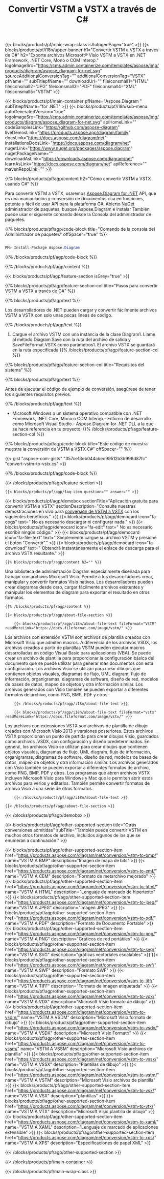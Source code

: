 ﻿---
title: Convertir VSTM a VSTX a través de C# 
weight: 2660
url: /es/net/conversion/vstm-to-vstx/ 
description: Ejemplo de código para la conversión de VSTM a VSTX C#. Utilice el código de ejemplo API para la conversión por lotes de archivos VSTM a VSTX dentro de VB.NET, Asp.NET o cualquier aplicación basada en .NET.
---
{{< blocks/products/pf/main-wrap-class isAutogenPage="true" >}}
{{< blocks/products/pf/i18n/upper-banner h1="Convertir VSTM a VSTX a través de C#" h2="Exporte archivos Microsoft® Visio VSTM a VSTX en .NET Framework, .NET Core, Mono o COM Interop." logoImageSrc="https://cms.admin.containerize.com/templates/aspose/img/products/diagram/aspose_diagram-for-net.svg" sourceAdditionalConversionTag="" additionalConversionTag="VSTX" pfName="" subTitlepfName="" downloadUrl="" fileiconsmall1="HTML" fileiconsmall2="JPG" fileiconsmall3="PDF" fileiconsmall4="XML" fileiconsmall5="VSTM" >}}

{{< blocks/products/pf/main-container pfName="Aspose.Diagram " subTitlepfName="for .NET" >}}
{{< blocks/products/pf/i18n/sub-menu autoGeneratedVersion="true" logoImageSrc="https://cms.admin.containerize.com/templates/aspose/img/products/diagram/aspose_diagram-for-net.svg" apiHomeLink="" codeSamplesLink="https://github.com/aspose-diagram" liveDemosLink="https://products.aspose.app/diagram/family" docsLink="https://docs.aspose.com/diagram/net" installationsDocsLink="https://docs.aspose.com/diagram/net" nugetLink="https://www.nuget.org/packages/aspose.diagram" nugetPackageName="" downloadAsLink="https://downloads.aspose.com/diagram/net" learnAsLink="https://docs.aspose.com/diagram/net" apiReference="" mavenRepoLink="" >}}

{{% blocks/products/pf/agp/content h2="Cómo convertir VSTM a VSTX usando C#" %}}

 Para convertir VSTM a VSTX, usaremos
 [Aspose.Diagram for .NET](https://products.aspose.com/diagram/net) 
 API, que es una manipulación y conversión de documentos rica en funciones, potente y fácil de usar API para la plataforma C#. Abierto
 [NuGet](https://www.nuget.org/packages/aspose.diagram) 
 administrador de paquetes, busque
 Aspose.Diagram 
 e instalar También puede usar el siguiente comando desde la Consola del administrador de paquetes.

{{% blocks/products/pf/agp/code-block title="Comando de la consola del Administrador de paquetes" offSpacer="true" %}}

```cs

PM> Install-Package Aspose.Diagram


```

{{% /blocks/products/pf/agp/code-block %}}

{{% /blocks/products/pf/agp/content %}}

{{< blocks/products/pf/agp/feature-section isGrey="true" >}}

{{% blocks/products/pf/agp/feature-section-col title="Pasos para convertir VSTM a VSTX a través de C#" %}}

{{% blocks/products/pf/agp/text %}}

 Los desarrolladores de .NET pueden cargar y convertir fácilmente archivos VSTM a VSTX con solo unas pocas líneas de código.

{{% /blocks/products/pf/agp/text %}}

1. Cargue el archivo VSTM con una instancia de la clase Diagram1. Llame al método Diagram.Save con la ruta del archivo de salida y SaveFileFormat.VSTX como parámetros1. El archivo VSTX se guardará en la ruta especificada
{{% /blocks/products/pf/agp/feature-section-col %}}

{{% blocks/products/pf/agp/feature-section-col title="Requisitos del sistema" %}}

{{% blocks/products/pf/agp/text %}}

 Antes de ejecutar el código de ejemplo de conversión, asegúrese de tener los siguientes requisitos previos.

{{% /blocks/products/pf/agp/text %}}

- Microsoft Windows o un sistema operativo compatible con .NET Framework, .NET Core, Mono o COM Interop.- Entorno de desarrollo como Microsoft Visual Studio.- Aspose.Diagram for .NET DLL a la que se hace referencia en tu proyecto.
{{% /blocks/products/pf/agp/feature-section-col %}}

{{% blocks/products/pf/agp/code-block title="Este código de muestra muestra la conversión de VSTM a VSTX C#" offSpacer="" %}}

{{< gist "aspose-com-gists" "357ce13eb044abec99512b3b996d87fc" "convert-vstm-to-vstx.cs" >}}

{{% /blocks/products/pf/agp/code-block %}}

{{< /blocks/products/pf/agp/feature-section >}}

    {{< blocks/products/pf/agp/faq-item question="" answer="" >}}
 

<!-- aboutfile Starts -->

{{< blocks/products/pf/agp/demobox sectionTitle="Aplicación gratuita para convertir VSTM a VSTX" sectionDescription="Consulte nuestras demostraciones en vivo para [conversión de VSTM a VSTX](https://products.aspose.app/diagram/conversion/vstm-to-vstx) con los siguientes beneficios." >}}
        {{< blocks/products/pf/agp/democard icon="fa-cogs" text=" No es necesario descargar ni configurar nada." >}}
        {{< blocks/products/pf/agp/democard icon="fa-edit" text=" No es necesario escribir ningún código." >}}
        {{< blocks/products/pf/agp/democard icon="fa-file-text" text=" Simplemente cargue su archivo VSTM y presione el botón \"Convertir\"." >}}
        {{< blocks/products/pf/agp/democard icon="fa-download" text=" Obtendrá instantáneamente el enlace de descarga para el archivo VSTX resultante." >}}

    {{% blocks/products/pf/agp/content h2="" %}}

 Una biblioteca de administración Diagram especialmente diseñada para trabajar con archivos Microsoft Visio. Permite a los desarrolladores crear, manipular y convertir formatos Visio nativos. Los desarrolladores pueden crear diagramas desde cero, cargar fácilmente archivos existentes y manipular los elementos de diagram para exportar el resultado en otros formatos.



    {{% /blocks/products/pf/agp/content %}}

    {{< blocks/products/pf/agp/about-file-section >}}

        {{< blocks/products/pf/agp/i18n/about-file-text fileFormat="VSTM" readMoreLink="https://docs.fileformat.com/image/vstm/" >}}
Los archivos con extensión VSTM son archivos de plantilla creados con Microsoft Visio que admiten macros. A diferencia de los archivos VSDX, los archivos creados a partir de plantillas VSTM pueden ejecutar macros desarrolladas en código Visual Basic para aplicaciones (VBA). Se puede crear un archivo de plantilla para proporcionar la configuración básica del documento que se puede utilizar para generar más documentos con esta configuración. Los archivos Visio se utilizan para crear dibujos que contienen objetos visuales, diagramas de flujo, UML diagram, flujo de información, organigramas, diagramas de software, diseño de red, modelos de bases de datos, mapeo de objetos y otra información similar. Los archivos generados con Visio también se pueden exportar a diferentes formatos de archivo, como PNG, BMP, PDF y otros.

        {{< /blocks/products/pf/agp/i18n/about-file-text >}}

        {{< blocks/products/pf/agp/i18n/about-file-text fileFormat="vstx" readMoreLink="https://docs.fileformat.com/image/vstx/" >}}
Los archivos con extensiones VSTX son archivos de plantilla de dibujo creados con Microsoft Visio 2013 y versiones posteriores. Estos archivos VSTX proporcionan un punto de partida para crear dibujos Visio, guardados como archivos .VSDX, con configuración y diseño predeterminados. En general, los archivos Visio se utilizan para crear dibujos que contienen objetos visuales, diagramas de flujo, UML diagram, flujo de información, organigramas, diagramas de software, diseño de red, modelos de bases de datos, mapeo de objetos y otra información similar. Los archivos generados con Visio también se pueden exportar a diferentes formatos de archivo, como PNG, BMP, PDF y otros. Los programas que abren archivos VSTX incluyen Microsoft Visio para Windows y Mac que le permiten abrir estos archivos para verlos y editarlos. También permite convertir formatos de archivo Visio a una serie de otros formatos.

        {{< /blocks/products/pf/agp/i18n/about-file-text >}}

    {{< /blocks/products/pf/agp/about-file-section >}}

{{< /blocks/products/pf/agp/demobox >}}

<!-- aboutfile Ends -->

{{< blocks/products/pf/agp/other-supported-section title="Otras conversiones admitidas" subTitle="También puede convertir VSTM en muchos otros formatos de archivo, incluidos algunos de los que se enumeran a continuación." >}}

{{< blocks/products/pf/agp/other-supported-section-item href="https://products.aspose.com/diagram/net/conversion/vstm-to-bmp/" name="VSTM A BMP" description="Imagen de mapa de bits" >}}
{{< blocks/products/pf/agp/other-supported-section-item href="https://products.aspose.com/diagram/net/conversion/vstm-to-emf/" name="VSTM A CEM" description="Formato de metarchivo mejorado" >}}
{{< blocks/products/pf/agp/other-supported-section-item href="https://products.aspose.com/diagram/net/conversion/vstm-to-html/" name="VSTM A HTML" description="Lenguaje de marcado de hipertexto" >}}
{{< blocks/products/pf/agp/other-supported-section-item href="https://products.aspose.com/diagram/net/conversion/vstm-to-jpeg/" name="VSTM A JPEG" description="Imagen JPEG" >}}
{{< blocks/products/pf/agp/other-supported-section-item href="https://products.aspose.com/diagram/net/conversion/vstm-to-pdf/" name="VSTM A PDF" description="Formato de Documento Portable" >}}
{{< blocks/products/pf/agp/other-supported-section-item href="https://products.aspose.com/diagram/net/conversion/vstm-to-png/" name="VSTM A PNG" description="Gráficos de red portátiles" >}}
{{< blocks/products/pf/agp/other-supported-section-item href="https://products.aspose.com/diagram/net/conversion/vstm-to-svg/" name="VSTM A SVG" description="gráficas vectoriales escalables" >}}
{{< blocks/products/pf/agp/other-supported-section-item href="https://products.aspose.com/diagram/net/conversion/vstm-to-swf/" name="VSTM A SWF" description="Formato SWF" >}}
{{< blocks/products/pf/agp/other-supported-section-item href="https://products.aspose.com/diagram/net/conversion/vstm-to-tiff/" name="VSTM A TIFF" description="Formato de imagen etiquetada" >}}
{{< blocks/products/pf/agp/other-supported-section-item href="https://products.aspose.com/diagram/net/conversion/vstm-to-vdx/" name="VSTM A VDX" description="Microsoft Visio formato de dibujo" >}}
{{< blocks/products/pf/agp/other-supported-section-item href="https://products.aspose.com/diagram/net/conversion/vstm-to-vsdm/" name="VSTM A VSDM" description="Microsoft Visio formato de dibujo" >}}
{{< blocks/products/pf/agp/other-supported-section-item href="https://products.aspose.com/diagram/net/conversion/vstm-to-vsdx/" name="VSTM A VSDX" description="Microsoft Visio Formato" >}}
{{< blocks/products/pf/agp/other-supported-section-item href="https://products.aspose.com/diagram/net/conversion/vstm-to-vssm/" name="VSTM A VSSM" description="Microsoft Visio archivos de plantilla" >}}
{{< blocks/products/pf/agp/other-supported-section-item href="https://products.aspose.com/diagram/net/conversion/vstm-to-vssx/" name="VSTM A VSSX" description="Plantillas de dibujo" >}}
{{< blocks/products/pf/agp/other-supported-section-item href="https://products.aspose.com/diagram/net/conversion/vstm-to-vstm/" name="VSTM A VSTM" description="Microsoft Visio archivos de plantilla" >}}
{{< blocks/products/pf/agp/other-supported-section-item href="https://products.aspose.com/diagram/net/conversion/vstm-to-vsx/" name="VSTM A VSX" description="plantillas" >}}
{{< blocks/products/pf/agp/other-supported-section-item href="https://products.aspose.com/diagram/net/conversion/vstm-to-vtx/" name="VSTM A VTX" description="Microsoft Visio plantilla de dibujo" >}}
{{< blocks/products/pf/agp/other-supported-section-item href="https://products.aspose.com/diagram/net/conversion/vstm-to-xaml/" name="VSTM A XAML" description="Lenguaje de marcado de aplicaciones extensible" >}}
{{< blocks/products/pf/agp/other-supported-section-item href="https://products.aspose.com/diagram/net/conversion/vstm-to-xps/" name="VSTM A XPS" description="Especificaciones de papel XML" >}}

{{< /blocks/products/pf/agp/other-supported-section >}}

{{< /blocks/products/pf/main-container >}}
    
{{< /blocks/products/pf/main-wrap-class >}}